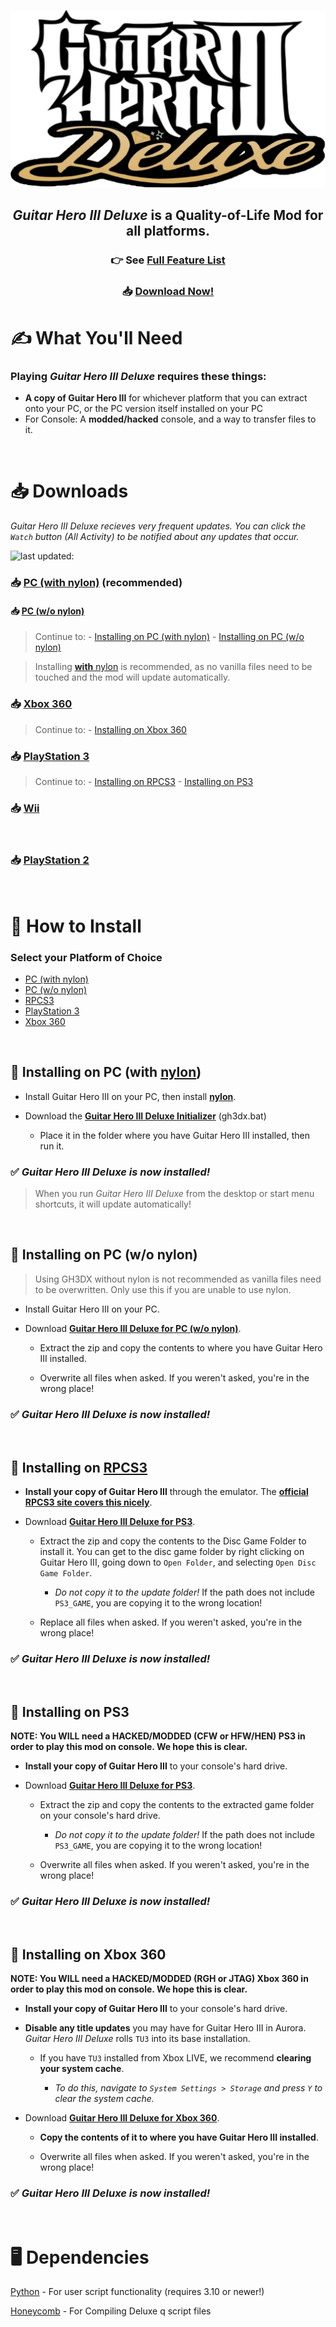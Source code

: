 <div align="center">

![Header Image](dependencies/header.png)

## *Guitar Hero III Deluxe* is a Quality-of-Life Mod for all platforms.

### 👉 See [Full Feature List](https://github.com/nsneverhax/guitar-hero-3-deluxe/blob/main/dependencies/features.md#features)

### 📥 [Download Now!](#%EF%B8%8F-what-youll-need)

</div>

# ✍️ What You'll Need

### Playing *Guitar Hero III Deluxe* requires these things:

- **A copy of Guitar Hero III** for whichever platform that you can extract onto your PC, or the PC version itself installed on your PC
- For Console: A **modded/hacked** console, and a way to transfer files to it.

<br/>

# 📥 Downloads

*Guitar Hero III Deluxe recieves very frequent updates. You can click the `Watch` button (All Activity) to be notified about any updates that occur.*

![last updated:](https://img.shields.io/github/last-commit/nsneverhax/guitar-hero-3-deluxe?label=last%20updated%3A)

### 📥 [PC (with nylon)](https://github.com/nsneverhax/guitar-hero-3-deluxe/blob/main/platform/nylon/gh3dx.bat) (recommended)
#### 📥 [PC (w/o nylon)](https://nightly.link/nsneverhax/guitar-hero-3-deluxe/workflows/build/main/GH3DX-PC.zip)


> Continue to: 
    - [Installing on PC (with nylon)](#-installing-on-pc-with-nylon)
    - [Installing on PC (w/o nylon)](#-installing-on-pc-w-o-nylon)

> Installing [**with** nylon](https://github.com/nsneverhax/nylon/releases) is recommended, as no vanilla files need to be touched and the mod will update automatically.

### 📥 [Xbox 360](https://nightly.link/nsneverhax/guitar-hero-3-deluxe/workflows/build/main/GH3DX-Xbox.zip)

> Continue to: 
    - [Installing on Xbox 360](#-installing-on-xbox-360)

### 📥 [PlayStation 3](https://nightly.link/nsneverhax/guitar-hero-3-deluxe/workflows/build/main/GH3DX-PS3.zip)

> Continue to: 
    - [Installing on RPCS3](#-installing-on-rpcs3)
    - [Installing on PS3](#-installing-on-ps3)

### 📥 [Wii](https://nightly.link/nsneverhax/guitar-hero-3-deluxe/workflows/build/main/GH3DX-Wii.zip)

<br/>

### 📥 [PlayStation 2](https://nightly.link/nsneverhax/guitar-hero-3-deluxe/workflows/build/main/GH3DX-PS2.zip)

<br/>

# 📩 How to Install

### Select your Platform of Choice

  - [PC (with nylon)](#-installing-on-pc-with-nylon)
  - [PC (w/o nylon)](#-installing-on-pc-w-o-nylon)
  - [RPCS3](#-installing-on-rpcs3)
  - [PlayStation 3](#-installing-on-ps3)
  - [Xbox 360](#-installing-on-xbox-360)

<br/>

## 📩 Installing on PC (with [nylon](https://github.com/nsneverhax/nylon/releases))

* Install Guitar Hero III on your PC, then install [**nylon**](https://github.com/nsneverhax/nylon/releases).

* Download the [**Guitar Hero III Deluxe Initializer**](https://github.com/nsneverhax/guitar-hero-3-deluxe/blob/main/platform/nylon/gh3dx.bat) (gh3dx.bat)

  * Place it in the folder where you have Guitar Hero III installed, then run it.

### ✅ ***Guitar Hero III Deluxe is now installed!***

> When you run *Guitar Hero III Deluxe* from the desktop or start menu shortcuts, it will update automatically!

<br/>

## 📩 Installing on PC (w/o nylon)

> Using GH3DX without nylon is not recommended as vanilla files need to be overwritten. Only use this if you are unable to use nylon.

* Install Guitar Hero III on your PC.

* Download [**Guitar Hero III Deluxe for PC (w/o nylon)**](https://nightly.link/nsneverhax/guitar-hero-3-deluxe/workflows/build/main/GH3DX-PC.zip).

  * Extract the zip and copy the contents to where you have Guitar Hero III installed.

  * Overwrite all files when asked. If you weren't asked, you're in the wrong place!

### ✅ ***Guitar Hero III Deluxe is now installed!***

<br/>

## 📩 Installing on [RPCS3](https://rpcs3.net/)

* **Install your copy of Guitar Hero III** through the emulator. The [**official RPCS3 site covers this nicely**](https://rpcs3.net/quickstart).

* Download [**Guitar Hero III Deluxe for PS3**](https://nightly.link/nsneverhax/guitar-hero-3-deluxe/workflows/build/main/GH3DX-PS3.zip).

  * Extract the zip and copy the contents to the Disc Game Folder to install it. You can get to the disc game folder by right clicking on Guitar Hero III, going down to `Open Folder`, and selecting `Open Disc Game Folder`.

  	* *Do not copy it to the update folder!* If the path does not include `PS3_GAME`, you are copying it to the wrong location!
  * Replace all files when asked. If you weren't asked, you're in the wrong place!

### ✅ ***Guitar Hero III Deluxe is now installed!***

<br/>

## 📩 Installing on PS3

**NOTE: You WILL need a HACKED/MODDED (CFW or HFW/HEN) PS3 in order to play this mod on console. We hope this is clear.**

* **Install your copy of Guitar Hero III** to your console's hard drive.

* Download [**Guitar Hero III Deluxe for PS3**](https://nightly.link/nsneverhax/guitar-hero-3-deluxe/workflows/build/main/GH3DX-PS3.zip).

  * Extract the zip and copy the contents to the extracted game folder on your console's hard drive.

  	* *Do not copy it to the update folder!* If the path does not include `PS3_GAME`, you are copying it to the wrong location!

  * Overwrite all files when asked. If you weren't asked, you're in the wrong place!

### ✅ ***Guitar Hero III Deluxe is now installed!***

<br/>

## 📩 Installing on Xbox 360

**NOTE: You WILL need a HACKED/MODDED (RGH or JTAG) Xbox 360 in order to play this mod on console. We hope this is clear.**

* **Install your copy of Guitar Hero III** to your console's hard drive.

* **Disable any title updates** you may have for Guitar Hero III in Aurora. *Guitar Hero III Deluxe* rolls `TU3` into its base installation.

  * If you have `TU3` installed from Xbox LIVE, we recommend **clearing your system cache**.

    * *To do this, navigate to `System Settings > Storage` and press `Y` to clear the system cache.*

* Download [**Guitar Hero III Deluxe for Xbox 360**](https://nightly.link/nsneverhax/guitar-hero-3-deluxe/workflows/build/main/GH3DX-Xbox.zip). 

  * **Copy the contents of it to where you have Guitar Hero III installed**.

  * Overwrite all files when asked. If you weren't asked, you're in the wrong place!

### ✅ ***Guitar Hero III Deluxe is now installed!***

<br/>

# 🖥️ Dependencies

[Python](https://www.python.org/downloads/) - For user script functionality (requires 3.10 or newer!)

[Honeycomb](https://github.com/AddyMills/Honeycomb-CLI/releases/latest) - For Compiling Deluxe q script files
